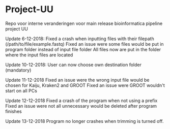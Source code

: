 # Project-UU
Repo voor interne veranderingen voor main release bioinformatica pipeline project UU

Update 6-12-2018:
Fixed a crash when inputting files with their filepath (/path/to/file/example.fastq)
Fixed an issue were some files would be put in program folder instead of input file folder
All files now are put in the folder where the input files are located

Update 10-12-2018:
User can now choose own destination folder (mandatory)

Update 11-12-2018
Fixed an issue were the wrong input file would be chosen for Kaiju, Kraken2 and GROOT
Fixed an issue were GROOT wouldn't start on all PCs

Update 12-12-2018
Fixed a crash of the program when not using a prefix
Fixed an issue were not all unnecessary would be deleted after program finishes

Update 13-12-2018
Program no longer crashes when trimming is turned off.


